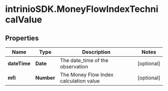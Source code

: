 # intrinioSDK.MoneyFlowIndexTechnicalValue

## Properties
Name | Type | Description | Notes
------------ | ------------- | ------------- | -------------
**dateTime** | **Date** | The date_time of the observation | [optional] 
**mfi** | **Number** | The Money Flow Index calculation value | [optional] 


